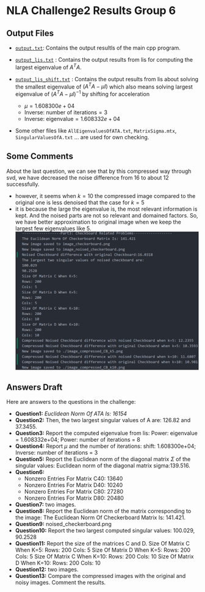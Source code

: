# NLA Challenge2 Results Group 6

## Output Files

- [`output.txt`](output.txt): Contains the output resultls of the main cpp program.
- [`output_lis.txt`](output_lis.txt) : Contains the output results from lis for computing the largest eigenvalue of $A^TA$.

- [`output_lis_shift.txt`](output_lis_shift.txt) : Contains the output results from lis about solving the smallest eigenvalue of $(A^TA-\mu I)$ which also means solving largest eigenvalue of $(A^TA - \mu I)^{-1}$ by shifting for acceleration
  - $\mu = 1.608300e+04$
  - $\text{Inverse: number of iterations} = 3$
  - $\text{Inverse: eigenvalue} = 1.608332e+04$
- Some other files like  `AllEigenvaluesOfATA.txt`, `MatrixSigma.mtx`, `SingularValuesOfA.txt` ... are used for own checking.

## Some Comments

About the last question, we can see that by this compressed way through svd, we have decreased the noise difference from 16 to about 12 successfully.

- however, it seems when $k=10$ the compressed image compared to the original one is less denoised that the case for $k=5$
- it is because the large the eigenvalue is, the most relevant information is kept. And the noised parts are not so relevant and domained factors. So, we have better approximation to original image when we keep the largest few eigenvalues like 5.
![alt text](screenshot.png)

## Answers Draft

Here are answers to the questions in the challenge:

- **Question1:** _Euclidean Norm Of ATA Is: 16154_
- **Question2:** Then, the two largest singular values of A are: 126.82 and 37.3455.
- **Question3:** Report the computed eigenvalue from lis: Power: eigenvalue = 1.608332e+04; Power: number of iterations = 8
- **Question4:** Report $\mu$ and the number of iterations: shift: 1.608300e+04; Inverse: number of iterations = 3
- **Question5:** Report the Euclidean norm of the diagonal matrix $\Sigma$ of the singular values: Euclidean norm of the diagonal matrix sigma:139.516.
- **Question6:**
  - Nonzero Entries For Matrix C40: 13640
  - Nonzero Entries For Matrix D40: 10240
  - Nonzero Entries For Matrix C80: 27280
  - Nonzero Entries For Matrix D80: 20480
- **Question7:** two images.
- **Question8:** Report the Euclidean norm of the matrix corresponding to the image: The Euclidean Norm Of Checkerboard Matrix Is: 141.421.
- **Question9:** noised_checkerboard.png
- **Question10:** Report the two largest computed singular values: 100.029, 90.2528
- **Question11:** Report the size of the matrices C and D.
  Size Of Matrix C When K=5:
  Rows: 200
  Cols: 5
  Size Of Matrix D When K=5:
  Rows: 200
  Cols: 5
  Size Of Matrix C When K=10:
  Rows: 200
  Cols: 10
  Size Of Matrix D When K=10:
  Rows: 200
  Cols: 10
- **Question12:** two images.
- **Question13:** Compare the compressed images with the original and noisy images. Comment the results.